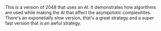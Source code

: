 This is a version of 2048 that uses an AI. It demonstrates how algorithms are used while making the AI that affect the asympototic complexitites. There's an exponetially slow version, that's a great strategy and a super fast version that is an awful strategy.
